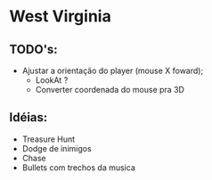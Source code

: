 # West Virginia
## TODO's:
* Ajustar a orientação do player (mouse X foward);
    * LookAt ? 
    * Converter coordenada do mouse pra 3D

## Idéias:
* Treasure Hunt
* Dodge de inimigos
* Chase
* Bullets com trechos da musica

